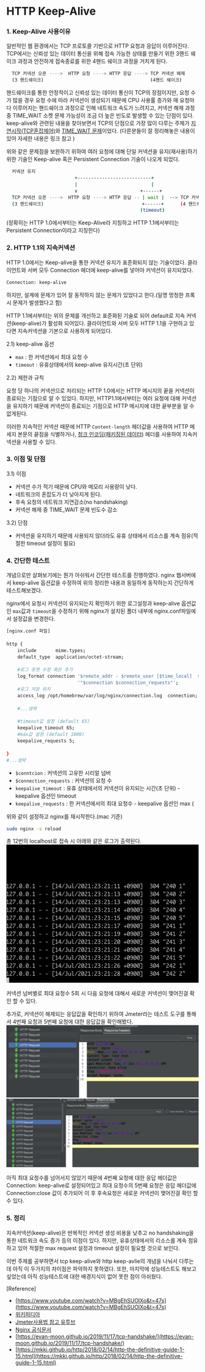 # HTTP Keep-Alive

### 1. Keep-Alive 사용이유

일반적인 웹 환경에서는 TCP 프로토콜 기반으로 HTTP 요청과 응답이 이루어진다. TCP에서는 신뢰성 있는 데이터 통신을 위해 접속 가능한 상태를 만들기 위한 3핸드 쉐이크 과정과 안전하게 접속종료를 위한 4핸드 쉐이크 과정을 거치게 된다.

```bash
  TCP 커넥션 오픈 ---->  HTTP 요청 ----> HTTP 응답 ----> TCP 커넥션 해제
  (3 핸드쉐이크)                                       (4핸드 쉐이크)
```

핸드쉐이크를 통한 안정적이고 신뢰성 있는 데이터 통신이 TCP의 장점이지만, 요청 수가 많을 경우 요청 수에 따라 커넥션이 생성되기 때문에 CPU 사용률 증가와 매 요청마다 이루어지는 핸드쉐이크 과정으로 인해 네트워크 속도가 느려지고, 커넥션 해제 과정 중 TIME_WAIT 소켓 문제 가능성이 조금 더 높은 빈도로 발생할 수 있는 단점이 있다.
keep-alive와 관련된 내용을 찾아보면서 TCP의 단점으로 가장 많이 다루는 주제가 [지연시작(TCP혼잡제어)](https://evan-moon.github.io/2019/11/26/tcp-congestion-control/)와 [TIME_WAIT 문제](https://www.youtube.com/watch?v=MBgEhSUOlXo&t=359s)이었다.
(다른분들이 잘 정리해놓은 내용이 있어 자세한 내용은 링크 참고 )


위와 같은 문제점을 보완하기 위하여 여러 요청에 대해 단일 커넥션을 유지(재사용)하기 위한 기술인 Keep-alive 혹은 Persistent Connection 기술이 나오게 되었다.
```bash
  커넥션 유지
                         +---------------------------+
                         |                           |                                         
                         v                       +------+
  TCP 커넥션 오픈 ---->  HTTP 요청 ----> HTTP 응답 -- | wait |  --> TCP 커넥션 해제
  (3 핸드쉐이크)                                    +------+      (4 핸드쉐이크)
                                                 (timeout)
```          

(정확히는 HTTP 1.0에서부터는 Keep-Alive라 지칭하고 HTTP 1.1에서부터는 Persistent Connection이라고 지칭한다)


### 2. HTTP 1.1의 지속커넥션

HTTP 1.0에서는 Keep-alive을 통한 커넥션 유지가 표준화되지 않는 기술이었다. 클라이언트와 서버 모두 Connection 헤더에 keep-alive를
넣어야 커넥션이 유지되었다.

```bash
Connection: keep-alive
``` 
하지만, 설계에 문제가 있어 잘 동작하지 않는 문제가 있었다고 한다.(일명 멍청한 프록시 문제가 발생했다고 함) 

HTTP 1.1에서부터는 위의 문제를 개선하고 표준화된 기술로 되어 default로 지속 커넥션(keep-alive)가 활성화 되어있다. 클라이언트와 서버 모두 HTTP 1.1을 구현하고 있다면 지속커넥션을 기본으로 사용하게 되어있다.  
   
2.1) keep-alive 옵션
- `max` : 한 커넥션에서 최대 요청 수   
- `timeout` : 유휴상태에서의 keep-alive 유지시간(초 단위)


2.2) 제한과 규칙  

  요청 당 하나의 커넥션으로 처리되는 HTTP 1.0에서는 HTTP 메시지의 끝을 커넥션이 종료되는 기점으로 알 수 있었다. 하지만, HTTP1.1에서부터는 여러 요청에 대해 커넥션을 유지하기 때문에 커넥션이 종료되는 기점으로 HTTP 메시지에 대한 끝부분을 알 수 없게된다.
  
  이러한 지속적인 커넥션 때문에 HTTP `Content-length` 헤더값을 사용하여 HTTP 메세지 본문의 끝점을 식별하거나,
  [청크 인코딩(패키징된 데이터)](https://developer.mozilla.org/ko/docs/Web/HTTP/Headers/Transfer-Encoding) 헤더를 사용하여 지속커넥션을 사용할 수 있다.  


### 3. 이점 및 단점

 3.1) 이점
- 커넥션 수가 적기 때문에 CPU와 메모리 사용량이 낮다.
- 네트워크의 혼잡도가 더 낮아지게 된다. 
- 후속 요청의 네트워크 지연감소(no handshaking)
- 커넥션 해제 중 TIME_WAIT 문제 빈도수 감소 

 3.2) 단점 
- 커넥션을 유지하기 때문에 사용되지 않더라도 유휴 상태에서 리소스를 계속 점유(적절한 timeout 설정이 필요)



### 4. 간단한 테스트

개념으로만 살펴보기에는 뭔가 아쉬워서 간단한 테스트를 진행하였다. nginx 웹서버에서 keep-alive 옵션값을 수정하여 위의 정리한 
내용과 동일하게 동작하는지 간단하게 테스트해보겠다. 
  
nginx에서 요청시 커넥션이 유지되는지 확인하기 위한 로그설정과 keep-alive 옵션값인 `max`값과 `timeout`을 수정하기 위해 nginx가 설치된 폴더 내부에 nginx.conf파일에서 설정값을 변경한다.

```bash
[nginx.conf 파일]

http {
    include       mime.types;
    default_type  application/octet-stream;
     
    #로그 포맷 수정 혹은 추가   
    log_format connection '$remote_addr - $remote_user [$time_local]  $status '
                          '"$connection $connection_requests"';
    #로그 저장 위치 
    access_log /opt/homebrew/var/log/nginx/connection.log  connection;

    #...생략

    #timeout값 설정 (default 65)
    keepalive_timeout 65;
    #max값 설정 (default 1000)
    keepalive_requests 5;

}
#...생략
```
 - `$conntcion` :  커넥션의 고유한 시리얼 넘버
 - `$connection_requests` : 커넥션의 요청 수  
 - `keepalive_timeout` :  유휴 상태에서의 커넥션이 유지되는 시간(초 단위) - keepalive 옵션인 timeout
 - `keepalive_requests` : 한 커넥션에서의 최대 요청수 - keepalive 옵션인 max (

위와 같이 설정하고 nginx를 재시작한다.(mac 기준) 

```bash
sudo nginx -s reload 
```

총 12번의 localhost로 접속 시 아래와 같은 로그가 출력된다.   
![로그출력](./images/로그.png)

커넥션 넘버별로 최대 요청수 5회 시 다음 요청에 대해서 새로운 커넥션이 맺어진걸 확인 할 수 있다. 

추가로, 커넥션이 해제되는 응답값을 확인하기 위하여 Jmeter라는 테스트 도구를 통해서 4번째 요청과
5번째 요청에 대한 응답값을 확인해봤다.
![4번째_요청](./images/4번째_요청.png)
![5번째_요청](./images/5번째_요청.png)

아직 최대 요청수를 넘어서지 않았기 때문에 4번째 요청에 대한 응답 헤더값은 Connection: keep-alive로 설정되어있고
최대 요청수의 5번째 요청은 응답 헤더값에 Connection:close 값이 추가되어 이 후 후속요청은 새로운 커넥션이 맺어진걸 확인 할 수 있다. 

### 5. 정리
지속커넥션(keep-alive)은 반복적인 커넥션 생성 비용을 낮추고 no handshaking을 통한 네트워크 속도 증가 등의 이점이 있다. 
하지만, 유휴상태에서의 리소스를 계속 점유하고 있어 적절한 max request 설정과 timeout 설정이 필요할 것으로 보인다. 

이번 주제를 공부하면서 tcp keep-alive와 http keep-avlie의 개념을 나눠서 다루는데 아직 이 두가지의 차이점은 파악하지 못하였다. 또한,
마지막에 성능테스트도 해보고 싶었는데 아직 성능테스트에 대한 배경지식이 없어 못한 점이 아쉬웠다. 


[Reference]  
 - [https://www.youtube.com/watch?v=MBgEhSUOlXo&t=47s](https://www.youtube.com/watch?v=MBgEhSUOlXo&t=47s)
- [위키피디아](https://en.wikipedia.org/wiki/HTTP_persistent_connection#HTTP_1.0)
- [Jmeter사용법 참고 유투브](https://www.youtube.com/watch?v=1AyxqIePusA&t=321s)
- [Nginx 공식문서](http://nginx.org/en/docs/)
- [https://evan-moon.github.io/2019/11/17/tcp-handshake/](https://evan-moon.github.io/2019/11/17/tcp-handshake/)
- [https://mkki.github.io/http/2018/02/14/http-the-definitive-guide-1-15.html](https://mkki.github.io/http/2018/02/14/http-the-definitive-guide-1-15.html)
